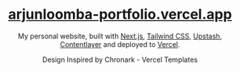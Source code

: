 <div align="center">
    <a href="https://chronark.com"><h1 align="center">arjunloomba-portfolio.vercel.app</h1></a>

My personal website, built with [Next.js](https://nextjs.org/), [Tailwind CSS](https://tailwindcss.com/), [Upstash](https://upstash.com?ref=chronark.com), [Contentlayer](https://www.contentlayer.dev/) and deployed to [Vercel](https://vercel.com/).
<p> Design Inspired by Chronark - Vercel Templates </p>

</div>


<br/>
